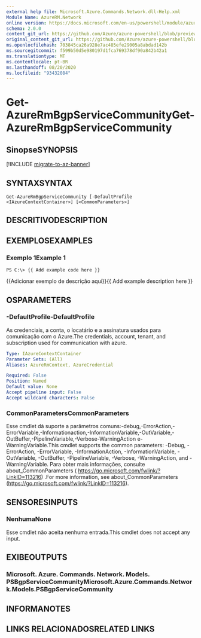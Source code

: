 ```yaml
---
external help file: Microsoft.Azure.Commands.Network.dll-Help.xml
Module Name: AzureRM.Network
online version: https://docs.microsoft.com/en-us/powershell/module/azurerm.network/get-azurermbgpservicecommunity
schema: 2.0.0
content_git_url: https://github.com/Azure/azure-powershell/blob/preview/src/ResourceManager/Network/Commands.Network/help/Get-AzureRmBgpServiceCommunity.md
original_content_git_url: https://github.com/Azure/azure-powershell/blob/preview/src/ResourceManager/Network/Commands.Network/help/Get-AzureRmBgpServiceCommunity.md
ms.openlocfilehash: 703845ca26a928e7ac485efe29005a8abdad142b
ms.sourcegitcommit: f599b50d5e980197d1fca769378df90a842b42a1
ms.translationtype: MT
ms.contentlocale: pt-BR
ms.lasthandoff: 08/20/2020
ms.locfileid: "93432084"
---
```

# <span data-ttu-id="b4b1d-101">Get-AzureRmBgpServiceCommunity</span><span class="sxs-lookup"><span data-stu-id="b4b1d-101">Get-AzureRmBgpServiceCommunity</span></span>

## <span data-ttu-id="b4b1d-102">Sinopse</span><span class="sxs-lookup"><span data-stu-id="b4b1d-102">SYNOPSIS</span></span>

[!INCLUDE [migrate-to-az-banner](../../includes/migrate-to-az-banner.md)]

## <span data-ttu-id="b4b1d-103">SYNTAX</span><span class="sxs-lookup"><span data-stu-id="b4b1d-103">SYNTAX</span></span>

```
Get-AzureRmBgpServiceCommunity [-DefaultProfile <IAzureContextContainer>] [<CommonParameters>]
```

## <span data-ttu-id="b4b1d-104">DESCRITIVO</span><span class="sxs-lookup"><span data-stu-id="b4b1d-104">DESCRIPTION</span></span>

## <span data-ttu-id="b4b1d-105">EXEMPLOS</span><span class="sxs-lookup"><span data-stu-id="b4b1d-105">EXAMPLES</span></span>

### <span data-ttu-id="b4b1d-106">Exemplo 1</span><span class="sxs-lookup"><span data-stu-id="b4b1d-106">Example 1</span></span>
```
PS C:\> {{ Add example code here }}
```

<span data-ttu-id="b4b1d-107">{{Adicionar exemplo de descrição aqui}}</span><span class="sxs-lookup"><span data-stu-id="b4b1d-107">{{ Add example description here }}</span></span>

## <span data-ttu-id="b4b1d-108">OS</span><span class="sxs-lookup"><span data-stu-id="b4b1d-108">PARAMETERS</span></span>

### <span data-ttu-id="b4b1d-109">-DefaultProfile</span><span class="sxs-lookup"><span data-stu-id="b4b1d-109">-DefaultProfile</span></span>
<span data-ttu-id="b4b1d-110">As credenciais, a conta, o locatário e a assinatura usados para comunicação com o Azure.</span><span class="sxs-lookup"><span data-stu-id="b4b1d-110">The credentials, account, tenant, and subscription used for communication with azure.</span></span>

```yaml
Type: IAzureContextContainer
Parameter Sets: (All)
Aliases: AzureRmContext, AzureCredential

Required: False
Position: Named
Default value: None
Accept pipeline input: False
Accept wildcard characters: False
```

### <span data-ttu-id="b4b1d-111">CommonParameters</span><span class="sxs-lookup"><span data-stu-id="b4b1d-111">CommonParameters</span></span>
<span data-ttu-id="b4b1d-112">Esse cmdlet dá suporte a parâmetros comuns:-debug,-ErrorAction,-ErrorVariable,-Informationaction,-InformationVariable,-OutVariable,-OutBuffer,-PipelineVariable,-Verbose-WarningAction e-WarningVariable.</span><span class="sxs-lookup"><span data-stu-id="b4b1d-112">This cmdlet supports the common parameters: -Debug, -ErrorAction, -ErrorVariable, -InformationAction, -InformationVariable, -OutVariable, -OutBuffer, -PipelineVariable, -Verbose, -WarningAction, and -WarningVariable.</span></span> <span data-ttu-id="b4b1d-113">Para obter mais informações, consulte about_CommonParameters ( https://go.microsoft.com/fwlink/?LinkID=113216) .</span><span class="sxs-lookup"><span data-stu-id="b4b1d-113">For more information, see about_CommonParameters (https://go.microsoft.com/fwlink/?LinkID=113216).</span></span>

## <span data-ttu-id="b4b1d-114">SENSORES</span><span class="sxs-lookup"><span data-stu-id="b4b1d-114">INPUTS</span></span>

### <span data-ttu-id="b4b1d-115">Nenhuma</span><span class="sxs-lookup"><span data-stu-id="b4b1d-115">None</span></span>
<span data-ttu-id="b4b1d-116">Esse cmdlet não aceita nenhuma entrada.</span><span class="sxs-lookup"><span data-stu-id="b4b1d-116">This cmdlet does not accept any input.</span></span>

## <span data-ttu-id="b4b1d-117">EXIBE</span><span class="sxs-lookup"><span data-stu-id="b4b1d-117">OUTPUTS</span></span>

### <span data-ttu-id="b4b1d-118">Microsoft. Azure. Commands. Network. Models. PSBgpServiceCommunity</span><span class="sxs-lookup"><span data-stu-id="b4b1d-118">Microsoft.Azure.Commands.Network.Models.PSBgpServiceCommunity</span></span>

## <span data-ttu-id="b4b1d-119">INFORMA</span><span class="sxs-lookup"><span data-stu-id="b4b1d-119">NOTES</span></span>

## <span data-ttu-id="b4b1d-120">LINKS RELACIONADOS</span><span class="sxs-lookup"><span data-stu-id="b4b1d-120">RELATED LINKS</span></span>

